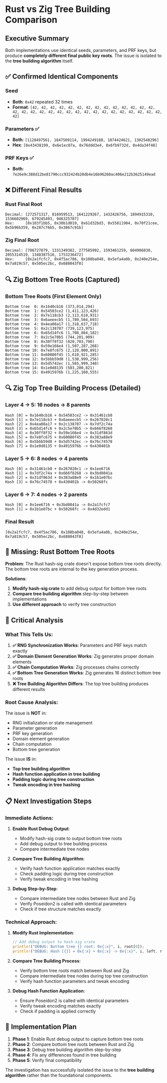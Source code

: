# Rust vs Zig Tree Building Comparison

## Executive Summary

Both implementations use identical seeds, parameters, and PRF keys, but produce **completely different final public key roots**. The issue is isolated to the **tree building algorithm** itself.

## ✅ **Confirmed Identical Components**

### **Seed**
- **Both**: `0x42` repeated 32 times
- **Format**: `[42, 42, 42, 42, 42, 42, 42, 42, 42, 42, 42, 42, 42, 42, 42, 42, 42, 42, 42, 42, 42, 42, 42, 42, 42, 42, 42, 42, 42, 42, 42, 42]`

### **Parameters** ✅
- **Both**: `[1128497561, 1847509114, 1994249188, 1874424621, 1302548296]`
- **Hex**: `[0x43438199, 0x6e1ec07a, 0x76ddd3e4, 0x6fb9732d, 0x4da34f48]`

### **PRF Keys** ✅
- **Both**: `7e26e9c388d12be81790ccc932424b20db4e16b96260ac406e212b3625149ead`

## ❌ **Different Final Results**

### **Rust Final Root**
```
Decimal: [272571317, 816959513, 1641229267, 1432426756, 1894915310, 1536602969, 679245493, 946325787]
Hex:     [0x103f1bb5, 0x30b1d019, 0x61d32bd3, 0x55611904, 0x70f21cee, 0x5b96b359, 0x287c76b5, 0x3867c91b]
```

### **Zig Final Root**
```
Decimal: [706727879, 1331349382, 277585992, 1593461259, 604906830, 2055314519, 1348387516, 1753236472]
Hex:     [0x2a1fcfc7, 0x4f5ac786, 0x108ba048, 0x5efa4a0b, 0x240e254e, 0x7a819c57, 0x505ec2bc, 0x688043f8]
```

## 🔍 **Zig Bottom Tree Roots (Captured)**

### **Bottom Tree Roots (First Element Only)**
```
Bottom tree  0: 0x1640cb16 (373,014,294)
Bottom tree  1: 0x54503ce2 (1,411,123,426)
Bottom tree  2: 0x7e118cb3 (2,113,610,931)
Bottom tree  3: 0x6aeeecb5 (1,789,504,693)
Bottom tree  4: 0x4ea08a17 (1,318,637,718)
Bottom tree  5: 0x2c138707 (739,123,975)
Bottom tree  6: 0x65d14fc6 (1,708,884,182)
Bottom tree  7: 0x2c5e70b5 (744,201,909)
Bottom tree  8: 0x30ff8f32 (820,703,790)
Bottom tree  9: 0x59e166e4 (1,507,287,268)
Bottom tree 10: 0x7e8fc675 (2,120,000,891)
Bottom tree 11: 0x60080f45 (1,610,921,285)
Bottom tree 12: 0x5bbb59d8 (1,538,999,256)
Bottom tree 13: 0x5d5742ec (1,565,999,340)
Bottom tree 14: 0x1e0d8135 (503,200,821)
Bottom tree 15: 0x4915976b (1,225,160,555)
```

## 🔍 **Zig Top Tree Building Process (Detailed)**

### **Layer 4 -> 5: 16 nodes -> 8 parents**
```
Hash [0] = 0x1640cb16 + 0x54503ce2 -> 0x31461cb0
Hash [1] = 0x7e118cb3 + 0x6aeeecb5 -> 0x267020c1
Hash [2] = 0x4ea08a17 + 0x2c138707 -> 0x7df2c74a
Hash [3] = 0x65d14fc6 + 0x2c5e70b5 -> 0x666f8268
Hash [4] = 0x30ff8f32 + 0x59e166e4 -> 0x31df863d
Hash [5] = 0x7e8fc675 + 0x60080f45 -> 0x383a88e9
Hash [6] = 0x5bbb59d8 + 0x5d5742ec -> 0x76c74578
Hash [7] = 0x1e0d8135 + 0x4915976b -> 0x430401b
```

### **Layer 5 -> 6: 8 nodes -> 4 parents**
```
Hash [0] = 0x31461cb0 + 0x267020c1 -> 0x1ee6716
Hash [1] = 0x7df2c74a + 0x666f8268 -> 0x3bd8041a
Hash [2] = 0x31df863d + 0x383a88e9 -> 0x1b1e07bc
Hash [3] = 0x76c74578 + 0x430401b -> 0x50268fc
```

### **Layer 6 -> 7: 4 nodes -> 2 parents**
```
Hash [0] = 0x1ee6716 + 0x3bd8041a -> 0x2a1fcfc7
Hash [1] = 0x1b1e07bc + 0x50268fc -> 0x4d32edd1
```

### **Final Result**
```
[0x2a1fcfc7, 0x4f5ac786, 0x108ba048, 0x5efa4a0b, 0x240e254e, 0x7a819c57, 0x505ec2bc, 0x688043f8]
```

## 🚫 **Missing: Rust Bottom Tree Roots**

**Problem**: The Rust hash-sig crate doesn't expose bottom tree roots directly. The bottom tree roots are internal to the key generation process.

**Solutions**:
1. **Modify hash-sig crate** to add debug output for bottom tree roots
2. **Compare tree building algorithm** step-by-step between implementations
3. **Use different approach** to verify tree construction

## 🎯 **Critical Analysis**

### **What This Tells Us:**

1. **✅ RNG Synchronization Works**: Parameters and PRF keys match exactly
2. **✅ Domain Element Generation Works**: Zig generates proper domain elements
3. **✅ Chain Computation Works**: Zig processes chains correctly
4. **✅ Bottom Tree Generation Works**: Zig generates 16 distinct bottom tree roots
5. **❌ Tree Building Algorithm Differs**: The top tree building produces different results

### **Root Cause Analysis:**

The issue is **NOT** in:
- RNG initialization or state management
- Parameter generation
- PRF key generation  
- Domain element generation
- Chain computation
- Bottom tree generation

The issue **IS** in:
- **Top tree building algorithm**
- **Hash function application in tree building**
- **Padding logic during tree construction**
- **Tweak encoding in tree hashing**

## 📋 **Next Investigation Steps**

### **Immediate Actions:**

1. **Enable Rust Debug Output**: 
   - Modify hash-sig crate to output bottom tree roots
   - Add debug output to tree building process
   - Compare intermediate tree nodes

2. **Compare Tree Building Algorithm**:
   - Verify hash function application matches exactly
   - Check padding logic during tree construction
   - Verify tweak encoding in tree hashing

3. **Debug Step-by-Step**:
   - Compare intermediate tree nodes between Rust and Zig
   - Verify Poseidon2 is called with identical parameters
   - Check if tree structure matches exactly

### **Technical Approach:**

1. **Modify Rust Implementation**:
   ```rust
   // Add debug output to hash-sig crate
   println!("DEBUG: Bottom tree {} root: 0x{:x}", i, root[0]);
   println!("DEBUG: Hash [{}] = 0x{:x} + 0x{:x} -> 0x{:x}", i, left, right, result);
   ```

2. **Compare Tree Building Process**:
   - Verify bottom tree roots match between Rust and Zig
   - Compare intermediate tree nodes during top tree construction
   - Verify hash function parameters and tweak encoding

3. **Debug Hash Function Application**:
   - Ensure Poseidon2 is called with identical parameters
   - Verify tweak encoding matches exactly
   - Check if padding is applied correctly

## 🔧 **Implementation Plan**

1. **Phase 1**: Enable Rust debug output to capture bottom tree roots
2. **Phase 2**: Compare bottom tree roots between Rust and Zig
3. **Phase 3**: Debug tree building algorithm step-by-step
4. **Phase 4**: Fix any differences found in tree building
5. **Phase 5**: Verify final compatibility

The investigation has successfully isolated the issue to the **tree building algorithm** rather than the foundational components.
